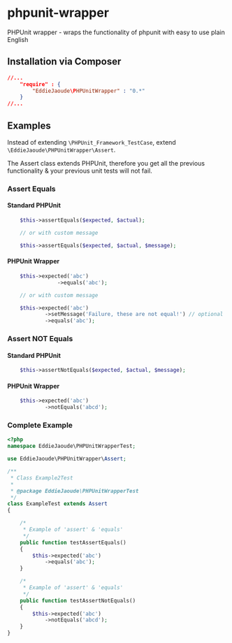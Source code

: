# phpunit-wrapper

PHPUnit wrapper - wraps the functionality of phpunit with easy to use plain English

## Installation via Composer
```JSON
//...
    "require" : {
        "EddieJaoude\PHPUnitWrapper" : "0.*"
    }
//...
```


## Examples

Instead of extending ```\PHPUnit_Framework_TestCase```, extend ```\EddieJaoude\PHPUnitWrapper\Assert```.

The Assert class extends PHPUnit, therefore you get all the previous functionality & your previous unit tests will not fail.

### Assert Equals

#### Standard PHPUnit
```PHP
    $this->assertEquals($expected, $actual);

    // or with custom message

    $this->assertEquals($expected, $actual, $message);
```

#### PHPUnit Wrapper
```PHP
    $this->expected('abc')
                ->equals('abc');

    // or with custom message

    $this->expected('abc')
            ->setMessage('Failure, these are not equal!') // optional
            ->equals('abc');
```

### Assert NOT Equals

#### Standard PHPUnit
```PHP
    $this->assertNotEquals($expected, $actual, $message);
```

#### PHPUnit Wrapper
```PHP
    $this->expected('abc')
            ->notEquals('abcd');
```

### Complete Example

```PHP
<?php
namespace EddieJaoude\PHPUnitWrapperTest;

use EddieJaoude\PHPUnitWrapper\Assert;

/**
 * Class Example2Test
 *
 * @package EddieJaoude\PHPUnitWrapperTest
 */
class ExampleTest extends Assert
{

    /*
     * Example of 'assert' & 'equals'
     */
    public function testAssertEquals()
    {
        $this->expected('abc')
            ->equals('abc');
    }

    /*
     * Example of 'assert' & 'equals'
     */
    public function testAssertNotEquals()
    {
        $this->expected('abc')
            ->notEquals('abcd');
    }
}

```

